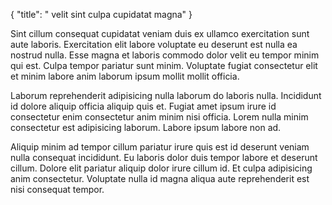 {
  "title": " velit sint culpa cupidatat magna"
}

Sint cillum consequat cupidatat veniam duis ex ullamco exercitation sunt aute laboris. Exercitation elit labore voluptate eu deserunt est nulla ea nostrud nulla. Esse magna et laboris commodo dolor velit eu tempor minim qui est. Culpa tempor pariatur sunt minim. Voluptate fugiat consectetur elit et minim labore anim laborum ipsum mollit mollit officia.

Laborum reprehenderit adipisicing nulla laborum do laboris nulla. Incididunt id dolore aliquip officia aliquip quis et. Fugiat amet ipsum irure id consectetur enim consectetur anim minim nisi officia. Lorem nulla minim consectetur est adipisicing laborum. Labore ipsum labore non ad.

Aliquip minim ad tempor cillum pariatur irure quis est id deserunt veniam nulla consequat incididunt. Eu laboris dolor duis tempor labore et deserunt cillum. Dolore elit pariatur aliquip dolor irure cillum id. Et culpa adipisicing anim consectetur. Voluptate nulla id magna aliqua aute reprehenderit est nisi consequat tempor.